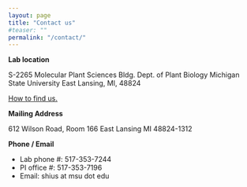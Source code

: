 ```yaml
---
layout: page
title: "Contact us"
#teaser: ""
permalink: "/contact/"
---
```


**Lab location**

S-2265 Molecular Plant Sciences Bldg.
Dept. of Plant Biology
Michigan State University
East Lansing, MI, 48824

[How to find us.](https://ShiuLab.github.io/images/Shiu_lab_location_v2.jpg)

**Mailing Address**

612 Wilson Road, Room 166
East Lansing MI 48824-1312

**Phone / Email**

- Lab phone #: 517-353-7244
- PI office #: 517-353-7196
- Email: shius at msu dot edu
